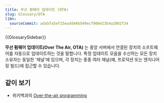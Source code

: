 ```yaml
---
title: 무선 펌웨어 업데이트 (OTA)
slug: Glossary/OTA
l10n:
  sourceCommit: ada5fa5ef15eadd44b549ecf906423b4a2092f34
---
```


{{GlossarySidebar}}

**무선 펌웨어 업데이트(Over The Air, OTA)** 는 중앙 서버에서 연결된 장치의 소프트웨어를 자동으로 업데이트하는 것을 말합니다. 특정 업데이트 모음을 수신하는 모든 장치 소유자는 동일한 '채널'에 있으며, 각 장치는 종종 여러 채널(예, 프로덕션 또는 엔지니어링 빌드)에 접근할 수 있습니다.

## 같이 보기

- 위키백과의 [Over-the-air programming](https://en.wikipedia.org/wiki/Over-the-air_programming)
